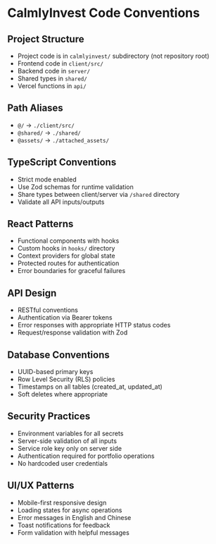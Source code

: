 # CalmlyInvest Code Conventions

## Project Structure
- Project code is in `calmlyinvest/` subdirectory (not repository root)
- Frontend code in `client/src/`
- Backend code in `server/`
- Shared types in `shared/`
- Vercel functions in `api/`

## Path Aliases
- `@/` → `./client/src/`
- `@shared/` → `./shared/`
- `@assets/` → `./attached_assets/`

## TypeScript Conventions
- Strict mode enabled
- Use Zod schemas for runtime validation
- Share types between client/server via `/shared` directory
- Validate all API inputs/outputs

## React Patterns
- Functional components with hooks
- Custom hooks in `hooks/` directory
- Context providers for global state
- Protected routes for authentication
- Error boundaries for graceful failures

## API Design
- RESTful conventions
- Authentication via Bearer tokens
- Error responses with appropriate HTTP status codes
- Request/response validation with Zod

## Database Conventions
- UUID-based primary keys
- Row Level Security (RLS) policies
- Timestamps on all tables (created_at, updated_at)
- Soft deletes where appropriate

## Security Practices
- Environment variables for all secrets
- Server-side validation of all inputs
- Service role key only on server side
- Authentication required for portfolio operations
- No hardcoded user credentials

## UI/UX Patterns
- Mobile-first responsive design
- Loading states for async operations
- Error messages in English and Chinese
- Toast notifications for feedback
- Form validation with helpful messages